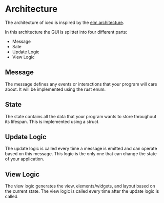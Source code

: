 # Architecture
The architecture of iced is inspired by the [elm architecture](https://guide.elm-lang.org/architecture/).

In this architecture the GUI is splittet into four different parts:
- Message
- Sate
- Update Logic
- View Logic

## Message
The message defines any events or interactions that your program will care about. 
It will be implemented using the rust enum.

## State
The state contains all the data that your program wants to store throughout its lifespan. This is implemented using a struct.

## Update Logic
The update logic is called every time a message is emitted and can operate based on this message. This logic is the only one that can change the state of your application.

## View Logic
The view logic generates the view, elements/widgets, and layout based on the current state. The view logic is called every time after the update logic is called.